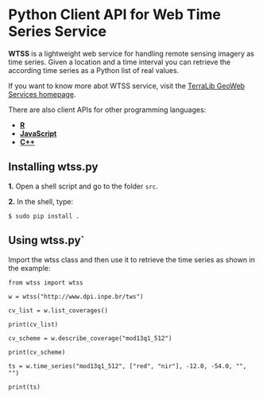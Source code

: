 # Python Client API for Web Time Series Service

**WTSS** is a lightweight web service for handling remote sensing imagery as time series. Given a location and a time interval you can retrieve the according time series as a Python list of real values.

If you want to know more abot WTSS service, visit the [TerraLib GeoWeb Services homepage](https://github.com/e-sensing/tws).

There are also client APIs for other programming languages:
- **[R](https://github.com/e-sensing/wtss.r)**
- **[JavaScript](https://github.com/e-sensing/wtss.js)**
- **[C++](https://github.com/e-sensing/wtss.cxx)**

## Installing wtss.py

**1.** Open a shell script and go to the folder ```src```.

**2.** In the shell, type:
```
$ sudo pip install .
```

## Using wtss.py`

Import the wtss class and then use it to retrieve the time series as shown in the example:

```
from wtss import wtss

w = wtss("http://www.dpi.inpe.br/tws")

cv_list = w.list_coverages()

print(cv_list)

cv_scheme = w.describe_coverage("mod13q1_512")

print(cv_scheme)

ts = w.time_series("mod13q1_512", ["red", "nir"], -12.0, -54.0, "", "")

print(ts)
```

